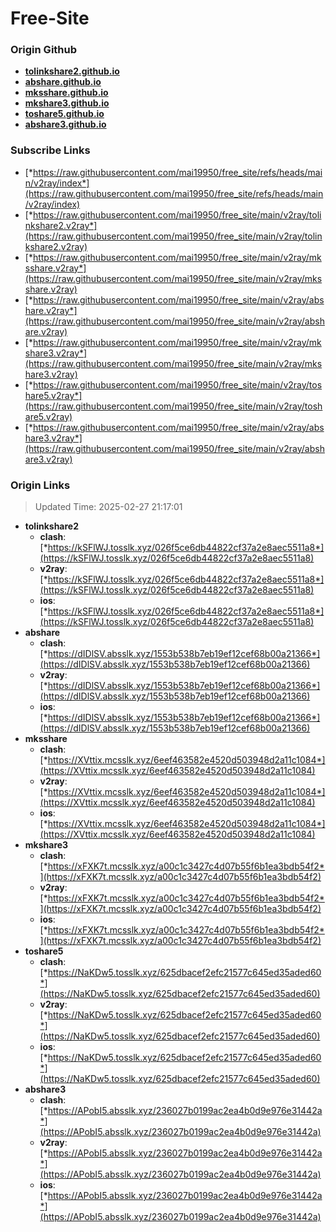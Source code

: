 # Free-Site

### Origin Github

- [**tolinkshare2.github.io**](https://github.com/tolinkshare2/tolinkshare2.github.io)
- [**abshare.github.io**](https://github.com/abshare/abshare.github.io)
- [**mksshare.github.io**](https://github.com/mksshare/mksshare.github.io)
- [**mkshare3.github.io**](https://github.com/mkshare3/mkshare3.github.io)
- [**toshare5.github.io**](https://github.com/toshare5/toshare5.github.io)
- [**abshare3.github.io**](https://github.com/abshare3/abshare3.github.io)

### Subscribe Links

- [*https://raw.githubusercontent.com/mai19950/free_site/refs/heads/main/v2ray/index*](https://raw.githubusercontent.com/mai19950/free_site/refs/heads/main/v2ray/index)
- [*https://raw.githubusercontent.com/mai19950/free_site/main/v2ray/tolinkshare2.v2ray*](https://raw.githubusercontent.com/mai19950/free_site/main/v2ray/tolinkshare2.v2ray)
- [*https://raw.githubusercontent.com/mai19950/free_site/main/v2ray/mksshare.v2ray*](https://raw.githubusercontent.com/mai19950/free_site/main/v2ray/mksshare.v2ray)
- [*https://raw.githubusercontent.com/mai19950/free_site/main/v2ray/abshare.v2ray*](https://raw.githubusercontent.com/mai19950/free_site/main/v2ray/abshare.v2ray)
- [*https://raw.githubusercontent.com/mai19950/free_site/main/v2ray/mkshare3.v2ray*](https://raw.githubusercontent.com/mai19950/free_site/main/v2ray/mkshare3.v2ray)
- [*https://raw.githubusercontent.com/mai19950/free_site/main/v2ray/toshare5.v2ray*](https://raw.githubusercontent.com/mai19950/free_site/main/v2ray/toshare5.v2ray)
- [*https://raw.githubusercontent.com/mai19950/free_site/main/v2ray/abshare3.v2ray*](https://raw.githubusercontent.com/mai19950/free_site/main/v2ray/abshare3.v2ray)

### Origin Links

> Updated Time: 2025-02-27 21:17:01

- **tolinkshare2**
  - **clash**: [*https://kSFlWJ.tosslk.xyz/026f5ce6db44822cf37a2e8aec5511a8*](https://kSFlWJ.tosslk.xyz/026f5ce6db44822cf37a2e8aec5511a8)
  - **v2ray**: [*https://kSFlWJ.tosslk.xyz/026f5ce6db44822cf37a2e8aec5511a8*](https://kSFlWJ.tosslk.xyz/026f5ce6db44822cf37a2e8aec5511a8)
  - **ios**: [*https://kSFlWJ.tosslk.xyz/026f5ce6db44822cf37a2e8aec5511a8*](https://kSFlWJ.tosslk.xyz/026f5ce6db44822cf37a2e8aec5511a8)
- **abshare**
  - **clash**: [*https://dIDlSV.absslk.xyz/1553b538b7eb19ef12cef68b00a21366*](https://dIDlSV.absslk.xyz/1553b538b7eb19ef12cef68b00a21366)
  - **v2ray**: [*https://dIDlSV.absslk.xyz/1553b538b7eb19ef12cef68b00a21366*](https://dIDlSV.absslk.xyz/1553b538b7eb19ef12cef68b00a21366)
  - **ios**: [*https://dIDlSV.absslk.xyz/1553b538b7eb19ef12cef68b00a21366*](https://dIDlSV.absslk.xyz/1553b538b7eb19ef12cef68b00a21366)
- **mksshare**
  - **clash**: [*https://XVttix.mcsslk.xyz/6eef463582e4520d503948d2a11c1084*](https://XVttix.mcsslk.xyz/6eef463582e4520d503948d2a11c1084)
  - **v2ray**: [*https://XVttix.mcsslk.xyz/6eef463582e4520d503948d2a11c1084*](https://XVttix.mcsslk.xyz/6eef463582e4520d503948d2a11c1084)
  - **ios**: [*https://XVttix.mcsslk.xyz/6eef463582e4520d503948d2a11c1084*](https://XVttix.mcsslk.xyz/6eef463582e4520d503948d2a11c1084)
- **mkshare3**
  - **clash**: [*https://xFXK7t.mcsslk.xyz/a00c1c3427c4d07b55f6b1ea3bdb54f2*](https://xFXK7t.mcsslk.xyz/a00c1c3427c4d07b55f6b1ea3bdb54f2)
  - **v2ray**: [*https://xFXK7t.mcsslk.xyz/a00c1c3427c4d07b55f6b1ea3bdb54f2*](https://xFXK7t.mcsslk.xyz/a00c1c3427c4d07b55f6b1ea3bdb54f2)
  - **ios**: [*https://xFXK7t.mcsslk.xyz/a00c1c3427c4d07b55f6b1ea3bdb54f2*](https://xFXK7t.mcsslk.xyz/a00c1c3427c4d07b55f6b1ea3bdb54f2)
- **toshare5**
  - **clash**: [*https://NaKDw5.tosslk.xyz/625dbacef2efc21577c645ed35aded60*](https://NaKDw5.tosslk.xyz/625dbacef2efc21577c645ed35aded60)
  - **v2ray**: [*https://NaKDw5.tosslk.xyz/625dbacef2efc21577c645ed35aded60*](https://NaKDw5.tosslk.xyz/625dbacef2efc21577c645ed35aded60)
  - **ios**: [*https://NaKDw5.tosslk.xyz/625dbacef2efc21577c645ed35aded60*](https://NaKDw5.tosslk.xyz/625dbacef2efc21577c645ed35aded60)
- **abshare3**
  - **clash**: [*https://APobI5.absslk.xyz/236027b0199ac2ea4b0d9e976e31442a*](https://APobI5.absslk.xyz/236027b0199ac2ea4b0d9e976e31442a)
  - **v2ray**: [*https://APobI5.absslk.xyz/236027b0199ac2ea4b0d9e976e31442a*](https://APobI5.absslk.xyz/236027b0199ac2ea4b0d9e976e31442a)
  - **ios**: [*https://APobI5.absslk.xyz/236027b0199ac2ea4b0d9e976e31442a*](https://APobI5.absslk.xyz/236027b0199ac2ea4b0d9e976e31442a)
